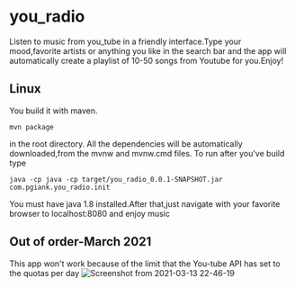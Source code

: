 # you_radio
Listen to music from you_tube in a friendly interface.Type your mood,favorite artists or anything you like in the search bar and the app will automatically create a playlist of 10-50 songs from Youtube for you.Enjoy!

## Linux
You build it with maven.
```
mvn package
```
in the root directory.
All the dependencies will be automatically downloaded,from the mvnw and mvnw.cmd files.
To run after you've build type
```
java -cp java -cp target/you_radio_0.0.1-SNAPSHOT.jar com.pgiank.you_radio.init
```
You must have java 1.8 installed.After that,just navigate with your favorite browser to localhost:8080 and enjoy music

## Out of order-March 2021
This app won't work because of the limit that the You-tube API has set to the quotas per day
![Screenshot from 2021-03-13 22-46-19](https://user-images.githubusercontent.com/17511966/111043998-99591600-844e-11eb-9118-5872897786f1.png)
